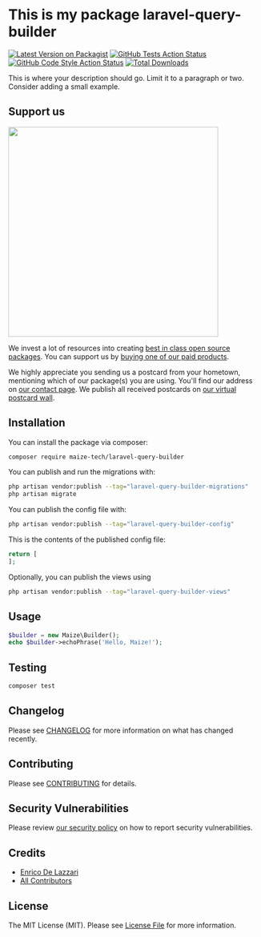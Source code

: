 # This is my package laravel-query-builder

[![Latest Version on Packagist](https://img.shields.io/packagist/v/maize-tech/laravel-query-builder.svg?style=flat-square)](https://packagist.org/packages/maize-tech/laravel-query-builder)
[![GitHub Tests Action Status](https://img.shields.io/github/actions/workflow/status/maize-tech/laravel-query-builder/run-tests.yml?branch=main&label=tests&style=flat-square)](https://github.com/maize-tech/laravel-query-builder/actions?query=workflow%3Arun-tests+branch%3Amain)
[![GitHub Code Style Action Status](https://img.shields.io/github/actions/workflow/status/maize-tech/laravel-query-builder/fix-php-code-style-issues.yml?branch=main&label=code%20style&style=flat-square)](https://github.com/maize-tech/laravel-query-builder/actions?query=workflow%3A"Fix+PHP+code+style+issues"+branch%3Amain)
[![Total Downloads](https://img.shields.io/packagist/dt/maize-tech/laravel-query-builder.svg?style=flat-square)](https://packagist.org/packages/maize-tech/laravel-query-builder)

This is where your description should go. Limit it to a paragraph or two. Consider adding a small example.

## Support us

[<img src="https://github-ads.s3.eu-central-1.amazonaws.com/laravel-query-builder.jpg?t=1" width="419px" />](https://spatie.be/github-ad-click/laravel-query-builder)

We invest a lot of resources into creating [best in class open source packages](https://spatie.be/open-source). You can support us by [buying one of our paid products](https://spatie.be/open-source/support-us).

We highly appreciate you sending us a postcard from your hometown, mentioning which of our package(s) you are using. You'll find our address on [our contact page](https://spatie.be/about-us). We publish all received postcards on [our virtual postcard wall](https://spatie.be/open-source/postcards).

## Installation

You can install the package via composer:

```bash
composer require maize-tech/laravel-query-builder
```

You can publish and run the migrations with:

```bash
php artisan vendor:publish --tag="laravel-query-builder-migrations"
php artisan migrate
```

You can publish the config file with:

```bash
php artisan vendor:publish --tag="laravel-query-builder-config"
```

This is the contents of the published config file:

```php
return [
];
```

Optionally, you can publish the views using

```bash
php artisan vendor:publish --tag="laravel-query-builder-views"
```

## Usage

```php
$builder = new Maize\Builder();
echo $builder->echoPhrase('Hello, Maize!');
```

## Testing

```bash
composer test
```

## Changelog

Please see [CHANGELOG](CHANGELOG.md) for more information on what has changed recently.

## Contributing

Please see [CONTRIBUTING](CONTRIBUTING.md) for details.

## Security Vulnerabilities

Please review [our security policy](../../security/policy) on how to report security vulnerabilities.

## Credits

- [Enrico De Lazzari](https://github.com/enricodelazzari)
- [All Contributors](../../contributors)

## License

The MIT License (MIT). Please see [License File](LICENSE.md) for more information.
